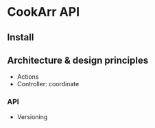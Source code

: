 # CookArr API

## Install


## Architecture & design principles
- Actions
- Controller: coordinate

### API
- Versioning
